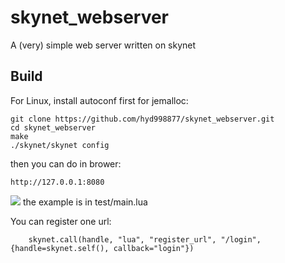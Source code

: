 # skynet_webserver
A (very) simple web server written on skynet

## Build

For Linux, install autoconf first for jemalloc:

```
git clone https://github.com/hyd998877/skynet_webserver.git
cd skynet_webserver
make
./skynet/skynet config
```

then you can do in brower:

```
http://127.0.0.1:8080
```
![](https://github.com/hyd998877/skynet_webserver/raw/master/doc/pic.jpg)
the example is in test/main.lua

You can register one url:

```
	skynet.call(handle, "lua", "register_url", "/login",{handle=skynet.self(), callback="login"})
```
